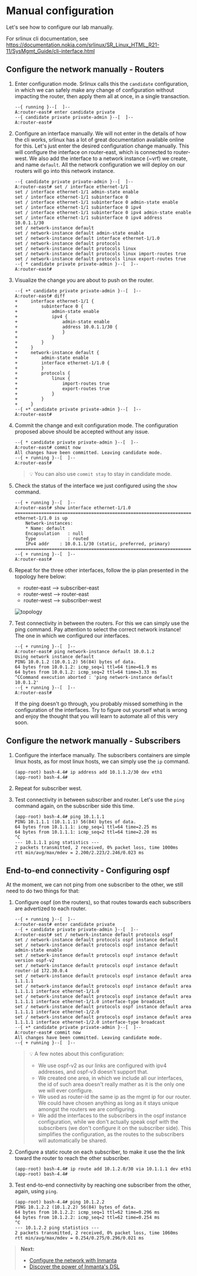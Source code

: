 # Manual configuration

Let's see how to configure our lab manually.

For srlinux cli documentation, see https://documentation.nokia.com/srlinux/SR_Linux_HTML_R21-11/SysMgmt_Guide/cli-interface.html

## Configure the network manually - Routers

1. Enter configuration mode.  Srlinux calls this the `candidate` configuration, in which we can safely make any change of configuration without impacting the router, then apply them all at once, in a single transaction.
    ```console
    --{ running }--[  ]--
    A:router-east# enter candidate private
    --{ candidate private private-admin }--[  ]--
    A:router-east#
    ```

2. Configure an interface manually.  We will not enter in the details of how the cli works, srlinux has a lot of great documentation available online for this.  Let's just enter the desired configuration change manually.  This will configure the interface on router-east, which is connected to router-west.  We also add the interface to a network instance (~vrf) we create, and name `default`.  All the network configuration we will deploy on our routers will go into this network instance.
    ```console
    --{ candidate private private-admin }--[  ]--
    A:router-east# set / interface ethernet-1/1
    set / interface ethernet-1/1 admin-state enable
    set / interface ethernet-1/1 subinterface 0
    set / interface ethernet-1/1 subinterface 0 admin-state enable
    set / interface ethernet-1/1 subinterface 0 ipv4
    set / interface ethernet-1/1 subinterface 0 ipv4 admin-state enable
    set / interface ethernet-1/1 subinterface 0 ipv4 address 10.0.1.1/30
    set / network-instance default
    set / network-instance default admin-state enable
    set / network-instance default interface ethernet-1/1.0
    set / network-instance default protocols
    set / network-instance default protocols linux
    set / network-instance default protocols linux import-routes true
    set / network-instance default protocols linux export-routes true
    --{ * candidate private private-admin }--[  ]--
    A:router-east#
    ```

3. Visualize the change you are about to push on the router.
    ```console
    --{ +* candidate private private-admin }--[  ]--
    A:router-east# diff
    +     interface ethernet-1/1 {
    +         subinterface 0 {
    +             admin-state enable
    +             ipv4 {
    +                 admin-state enable
    +                 address 10.0.1.1/30 {
    +                 }
    +             }
    +         }
    +     }
    +     network-instance default {
    +         admin-state enable
    +         interface ethernet-1/1.0 {
    +         }
    +         protocols {
    +             linux {
    +                 import-routes true
    +                 export-routes true
    +             }
    +         }
    +     }
    --{ +* candidate private private-admin }--[  ]--
    A:router-east#
    ```

4. Commit the change and exit configuration mode.  The configuration proposed above should be accepted without any issue.
    ```console
    --{ * candidate private private-admin }--[  ]--
    A:router-east# commit now
    All changes have been committed. Leaving candidate mode.
    --{ + running }--[  ]--
    A:router-east#
    ```

    > :bulb: You can also use `commit stay` to stay in candidate mode.

5. Check the status of the interface we just configured using the `show` command.
    ```console
    --{ + running }--[  ]--
    A:router-east# show interface ethernet-1/1.0
    ================================================================================
    ethernet-1/1.0 is up
        Network-instances:
        * Name: default
        Encapsulation   : null
        Type            : routed
        IPv4 addr    : 10.0.1.1/30 (static, preferred, primary)
    ================================================================================
    --{ + running }--[  ]--
    A:router-east#
    ```

6. Repeat for the three other interfaces, follow the ip plan presented in the topology here below:
    - router-east --> subscriber-east
    - router-west --> router-east
    - router-west --> subscriber-west

    ![topology](./lab/topology.png)

7. Test connectivity in between the routers.  For this we can simply use the ping command.  Pay attention to select the correct network instance! The one in which we configured our interfaces.
    ```
    --{ + running }--[  ]--
    A:router-east# ping network-instance default 10.0.1.2
    Using network instance default
    PING 10.0.1.2 (10.0.1.2) 56(84) bytes of data.
    64 bytes from 10.0.1.2: icmp_seq=1 ttl=64 time=61.9 ms
    64 bytes from 10.0.1.2: icmp_seq=2 ttl=64 time=3.33 ms
    ^CCommand execution aborted : 'ping network-instance default 10.0.1.2'
    --{ + running }--[  ]--
    A:router-east#
    ```

    If the ping doesn't go through, you probably missed something in the configuration of the interfaces. Try to figure out yourself what is wrong and enjoy the thought that you will learn to automate all of this very soon.


## Configure the network manually - Subscribers

1. Configure the interface manually.  The subscribers containers are simple linux hosts, as for most linux hosts, we can simply use the `ip` command.
    ```console
    (app-root) bash-4.4# ip address add 10.1.1.2/30 dev eth1
    (app-root) bash-4.4#
    ```

2. Repeat for subscriber west.

3. Test connectivity in between subscriber and router.  Let's use the `ping` command again, on the subscriber side this time.
    ```console
    (app-root) bash-4.4# ping 10.1.1.1
    PING 10.1.1.1 (10.1.1.1) 56(84) bytes of data.
    64 bytes from 10.1.1.1: icmp_seq=1 ttl=64 time=2.25 ms
    64 bytes from 10.1.1.1: icmp_seq=2 ttl=64 time=2.20 ms
    ^C
    --- 10.1.1.1 ping statistics ---
    2 packets transmitted, 2 received, 0% packet loss, time 1000ms
    rtt min/avg/max/mdev = 2.200/2.223/2.246/0.023 ms
    ```

## End-to-end connectivity - Configuring ospf

At the moment, we can not ping from one subscriber to the other, we still need to do two things for that:
1. Configure ospf (on the routers), so that routes towards each subscribers are advertized to each router.
    ```console
    --{ + running }--[  ]--
    A:router-east# enter candidate private
    --{ + candidate private private-admin }--[  ]--
    A:router-east# set / network-instance default protocols ospf
    set / network-instance default protocols ospf instance default
    set / network-instance default protocols ospf instance default admin-state enable
    set / network-instance default protocols ospf instance default version ospf-v2
    set / network-instance default protocols ospf instance default router-id 172.30.0.4
    set / network-instance default protocols ospf instance default area 1.1.1.1
    set / network-instance default protocols ospf instance default area 1.1.1.1 interface ethernet-1/1.0
    set / network-instance default protocols ospf instance default area 1.1.1.1 interface ethernet-1/1.0 interface-type broadcast
    set / network-instance default protocols ospf instance default area 1.1.1.1 interface ethernet-1/2.0
    set / network-instance default protocols ospf instance default area 1.1.1.1 interface ethernet-1/2.0 interface-type broadcast
    --{ +* candidate private private-admin }--[  ]--
    A:router-east# commit now
    All changes have been committed. Leaving candidate mode.
    --{ + running }--[  ]--
    ```

    > :bulb: A few notes about this configuration:
    > - We use ospf-v2 as our links are configured with ipv4 addresses, and ospf-v3 doesn't support that.
    > - We created one area, in which we include all our interfaces, the id of such area doesn't really mather as it is the only one we will ever configure.
    > - We used as router-id the same ip as the mgmt ip for our router.  We could have chosen anything as long as it stays unique amongst the routers we are configuring.
    > - We add the interfaces to the subscribers in the ospf instance configuration, while we don't actually speak ospf with the subscribers (we don't configure it on the subscriber side).  This simplifies the configuration, as the routes to the subscribers will automatically be shared.

2. Configure a static route on each subscriber, to make it use the the link toward the router to reach the other subscriber.
    ```console
    (app-root) bash-4.4# ip route add 10.1.2.0/30 via 10.1.1.1 dev eth1
    (app-root) bash-4.4#
    ```

3. Test end-to-end connectivity by reaching one subscriber from the other, again, using `ping`.
    ```console
    (app-root) bash-4.4# ping 10.1.2.2
    PING 10.1.2.2 (10.1.2.2) 56(84) bytes of data.
    64 bytes from 10.1.2.2: icmp_seq=1 ttl=62 time=0.296 ms
    64 bytes from 10.1.2.2: icmp_seq=2 ttl=62 time=0.254 ms
    ^C
    --- 10.1.2.2 ping statistics ---
    2 packets transmitted, 2 received, 0% packet loss, time 1060ms
    rtt min/avg/max/mdev = 0.254/0.275/0.296/0.021 ms
    ```


> **Next:**
> - [Configure the network with Inmanta](./1-basic-deployment.md)
> - [Discover the power of Inmanta's DSL](./2-getting-further.md)
